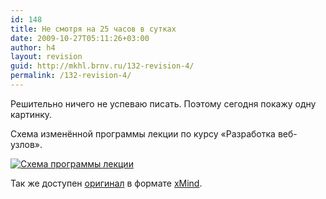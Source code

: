 ```yaml
---
id: 148
title: Не смотря на 25 часов в сутках
date: 2009-10-27T05:11:26+03:00
author: h4
layout: revision
guid: http://mkhl.brnv.ru/132-revision-4/
permalink: /132-revision-4/
---
```

Решительно ничего не успеваю писать. Поэтому сегодня покажу одну картинку.

Схема изменённой программы лекции по курсу «Разработка веб-узлов».

[<img class="alignnone size-medium wp-image" title="Схема программы лекции" src="http://mkhl.brnv.ru/wp-content/uploads/2009/10/lesson2-map-sml.png" alt="Схема программы лекции" />](http://mkhl.brnv.ru/wp-content/uploads/2009/10/lesson2-map-big.png)

Так же доступен [оригинал](http://mkhl.brnv.ru/wp-content/uploads/2009/10/dw-lesson2-mapxmind.zip) в формате [xMind](http://www.xmind.net/).